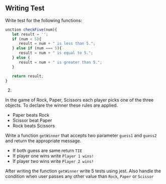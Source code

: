 ## Writing Test

Write test for the following functions:

```js
unction checkFive(num){
   let result = '';
   if (num < 5){
      result = num + " is less than 5.";
   } else if (num === 5){
      result = num + " is equal to 5.";
   } else {
      result = num + " is greater than 5.";
   }

   return result;
}
```

2.

In the game of Rock, Paper, Scissors each player picks one of the three objects. To declare the winner these rules are applied.

- Paper beats Rock
- Scissor beat Paper
- Rock beats Scissors

Write a function `getWinner` that accepts two parameter `guess1` and `guess2` and return the appropriate message.

- If both guess are same return `TIE`
- If player one wins write `Player 1 wins!`
- If player two wins write `Player 2 wins!`

After writing the function `getWinner` write 5 tests using jest. Also handle the condition when user passes any other value than `Rock`, `Paper` or `Scissor`
